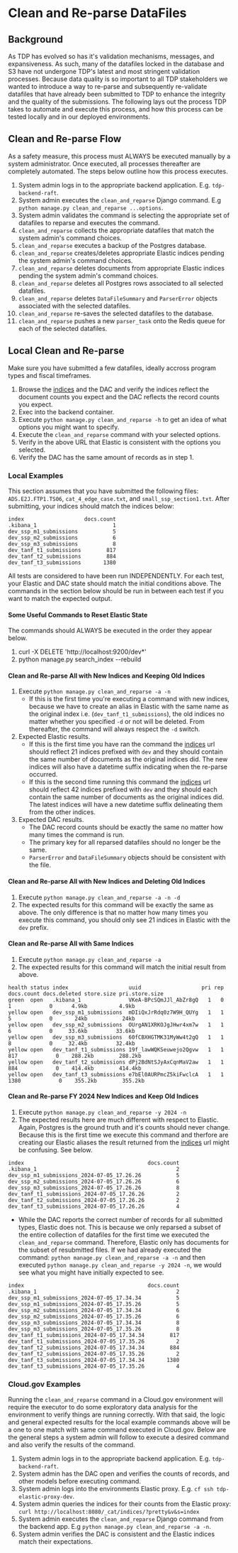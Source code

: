 # Clean and Re-parse DataFiles

## Background
As TDP has evolved so has it's validation mechanisms, messages, and expansiveness. As such, many of the datafiles locked in the database and S3
have not undergone TDP's latest and most stringent validation processes. Because data quality is so important to all TDP stakeholders
we wanted to introduce a way to re-parse and subsequently re-validate datafiles that have already been submitted to TDP to enhance the integrity
and the quality of the submissions. The following lays out the process TDP takes to automate and execute this process, and how this process can
be tested locally and in our deployed environments.

## Clean and Re-parse Flow
As a safety measure, this process must ALWAYS be executed manually by a system administrator. Once executed, all processes thereafter are completely
automated. The steps below outline how this process executes.

1. System admin logs in to the appropriate backend application. E.g. `tdp-backend-raft`.
2. System admin executes the `clean_and_reparse` Django command. E.g `python manage.py clean_and_reparse ...options`.
4. System admin validates the command is selecting the appropriate set of datafiles to reparse and executes the command.
4. `clean_and_reparse` collects the appropriate datafiles that match the system admin's command choices.
5. `clean_and_reparse` executes a backup of the Postgres database.
6. `clean_and_reparse` creates/deletes appropriate Elastic indices pending the system admin's command choices.
7. `clean_and_reparse` deletes documents from appropriate Elastic indices pending the system admin's command choices.
8. `clean_and_reparse` deletes all Postgres rows associated to all selected datafiles.
9. `clean_and_reparse` deletes `DataFileSummary` and `ParserError` objects associated with the selected datafiles.
10. `clean_and_reparse` re-saves the selected datafiles to the database.
11. `clean_and_reparse` pushes a new `parser_task` onto the Redis queue for each of the selected datafiles.

## Local Clean and Re-parse
Make sure you have submitted a few datafiles, ideally accross program types and fiscal timeframes.

1. Browse the [indices](http://localhost:9200/_cat/indices/?pretty&v&s=index) and the DAC and verify the indices reflect the document counts you expect and the DAC reflects the record counts you expect.
2. Exec into the backend container.
3. Execute `python manage.py clean_and_reparse -h` to get an idea of what options you might want to specify.
4. Execute the `clean_and_reparse` command with your selected options.
5. Verify in the above URL that Elastic is consistent with the options you selected.
6. Verify the DAC has the same amount of records as in step 1.

### Local Examples
This section assumes that you have submitted the following files: `ADS.E2J.FTP1.TS06`, `cat_4_edge_case.txt`, and `small_ssp_section1.txt`. After submitting, your indices should match the indices below:
```
index                   docs.count
.kibana_1                        1
dev_ssp_m1_submissions           5
dev_ssp_m2_submissions           6
dev_ssp_m3_submissions           8
dev_tanf_t1_submissions        817
dev_tanf_t2_submissions        884
dev_tanf_t3_submissions       1380
```
All tests are considered to have been run INDEPENDENTLY. For each test, your Elastic and DAC state should match the initial conditions above. The commands in the section below should be run in between each test if you want to match the expected output.

#### Some Useful Commands to Reset Elastic State
The commands should ALWAYS be executed in the order they appear below.
1. curl -X DELETE 'http://localhost:9200/dev*'
2. python manage.py search_index --rebuild

#### Clean and Re-parse All with New Indices and Keeping Old Indices
1. Execute `python manage.py clean_and_reparse -a -n`
    - If this is the first time you're executing a command with new indices, because we have to create an alias in Elastic with the same name as the
    original index i.e. (`dev_tanf_t1_submissions`), the old indices no matter whether you specified `-d` or not will be deleted. From thereafter,
    the command will always respect the `-d` switch.
2. Expected Elastic results.
    - If this is the first time you have ran the command the [indices](http://localhost:9200/_cat/indices/?pretty&v&s=index) url should reflect 21 indices prefixed with `dev` and they should contain the same number of documents as the original indices did. The new indices will also have a datetime suffix indicating when the re-parse occurred.
    - If this is the second time running this command the [indices](http://localhost:9200/_cat/indices/?pretty&v&s=index) url should reflect 42 indices prefixed with `dev` and they should each contain the same number of documents as the original indices did. The latest indices will have a new datetime suffix delineating them from the other indices.
3. Expected DAC results.
    - The DAC record counts should be exactly the same no matter how many times the command is run.
    - The primary key for all reparsed datafiles should no longer be the same.
    - `ParserError` and `DataFileSummary` objects should be consistent with the file.

#### Clean and Re-parse All with New Indices and Deleting Old Indices
1. Execute `python manage.py clean_and_reparse -a -n -d`
2. The expected results for this command will be exactly the same as above. The only difference is that no matter how many times you execute this command, you should only see 21 indices in Elastic with the `dev` prefix.

#### Clean and Re-parse All with Same Indices
1. Execute `python manage.py clean_and_reparse -a`
2. The expected results for this command will match the initial result from above.

```
health status index                   uuid                   pri rep docs.count docs.deleted store.size pri.store.size
green  open   .kibana_1               VKeA-BPcSQmJJl_AbZr8gQ   1   0          1            0      4.9kb          4.9kb
yellow open   dev_ssp_m1_submissions  mDIiQxJrRdq0z7W9H_QUYg   1   1          5            0       24kb           24kb
yellow open   dev_ssp_m2_submissions  OUrgAN1XRKOJgJHwr4xm7w   1   1          6            0     33.6kb         33.6kb
yellow open   dev_ssp_m3_submissions  60fCBXHGTMK31MyWw4t2gQ   1   1          8            0     32.4kb         32.4kb
yellow open   dev_tanf_t1_submissions 19f_lawWQKSeuwejo2Qgvw   1   1        817            0    288.2kb        288.2kb
yellow open   dev_tanf_t2_submissions dPj2BdNtSJyAxCqnMaV2aw   1   1        884            0    414.4kb        414.4kb
yellow open   dev_tanf_t3_submissions e7bEl0AURPmcZ5kiFwclcA   1   1       1380            0    355.2kb        355.2kb
```

#### Clean and Re-parse FY 2024 New Indices and Keep Old Indices
1. Execute `python manage.py clean_and_reparse -y 2024 -n`
2. The expected results here are much different with respect to Elastic. Again, Postgres is the ground truth and it's counts should never change. Because this is the first time we execute this command and therfore are creating our Elastic aliases the result returned from the [indices](http://localhost:9200/_cat/indices/?pretty&v&s=index) url might be confusing. See below.

```
index                                       docs.count
.kibana_1                                            2
dev_ssp_m1_submissions_2024-07-05_17.26.26           5
dev_ssp_m2_submissions_2024-07-05_17.26.26           6
dev_ssp_m3_submissions_2024-07-05_17.26.26           8
dev_tanf_t1_submissions_2024-07-05_17.26.26          2
dev_tanf_t2_submissions_2024-07-05_17.26.26          2
dev_tanf_t3_submissions_2024-07-05_17.26.26          4
```

- While the DAC reports the correct number of records for all submitted types, Elastic does not. This is because we only reparsed a subset of the entire collection of datafiles for the first time we executed the `clean_and_reparse` command. Therefore, Elastic only has documents for the subset of resubmitted files. If we had already executed the command: `python manage.py clean_and_reparse -a -n` and then executed `python manage.py clean_and_reparse -y 2024 -n`, we would see what you might have initially expected to see.

```
index                                       docs.count
.kibana_1                                            2
dev_ssp_m1_submissions_2024-07-05_17.34.34           5
dev_ssp_m1_submissions_2024-07-05_17.35.26           5
dev_ssp_m2_submissions_2024-07-05_17.34.34           6
dev_ssp_m2_submissions_2024-07-05_17.35.26           6
dev_ssp_m3_submissions_2024-07-05_17.34.34           8
dev_ssp_m3_submissions_2024-07-05_17.35.26           8
dev_tanf_t1_submissions_2024-07-05_17.34.34        817
dev_tanf_t1_submissions_2024-07-05_17.35.26          2
dev_tanf_t2_submissions_2024-07-05_17.34.34        884
dev_tanf_t2_submissions_2024-07-05_17.35.26          2
dev_tanf_t3_submissions_2024-07-05_17.34.34       1380
dev_tanf_t3_submissions_2024-07-05_17.35.26          4
```

### Cloud.gov Examples
Running the `clean_and_reparse` command in a Cloud.gov environment will require the executor to do some exploratory data analysis for the environment to verify things are running correctly. With that said, the logic and general expected results for the local example commands above will be a one to one match with same command executed in Cloud.gov. Below are the general steps a system admin will follow to execute a desired command and also verify the results of the command.

1. System admin logs in to the appropriate backend application. E.g. `tdp-backend-raft`.
2. System admin has the DAC open and verifies the counts of records, and other models before executing command.
3. System admin logs into the environments Elastic proxy. E.g. `cf ssh tdp-elastic-proxy-dev`.
4. System admin queries the indices for their counts from the Elastic proxy: `curl http://localhost:8080/_cat/indices/?pretty&v&s=index`
5. System admin executes the `clean_and_reparse` Django command from the backend app. E.g `python manage.py clean_and_reparse -a -n`.
6. System admin verifies the DAC is consistent and the Elastic indices match their expectations.
